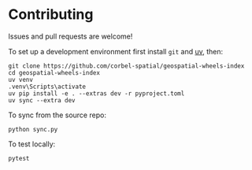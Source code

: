 # Contributing

Issues and pull requests are welcome!

To set up a development environment first install `git` and [uv](https://docs.astral.sh/uv/getting-started/installation/), then:

```shell
git clone https://github.com/corbel-spatial/geospatial-wheels-index
cd geospatial-wheels-index
uv venv
.venv\Scripts\activate
uv pip install -e . --extras dev -r pyproject.toml
uv sync --extra dev
```

To sync from the source repo:

```shell
python sync.py
```

To test locally:

```shell
pytest
```
